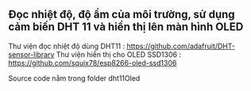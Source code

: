 ## Đọc nhiệt độ, độ ẩm của môi trường, sử dụng cảm biến DHT 11 và hiển thị lên màn hình OLED 

Thư viện đọc nhiệt độ dùng DHT11 : https://github.com/adafruit/DHT-sensor-library
Thư viện hiển thị cho OLED SSD1306 : https://github.com/squix78/esp8266-oled-ssd1306

Source code  nằm trong folder dht11Oled
